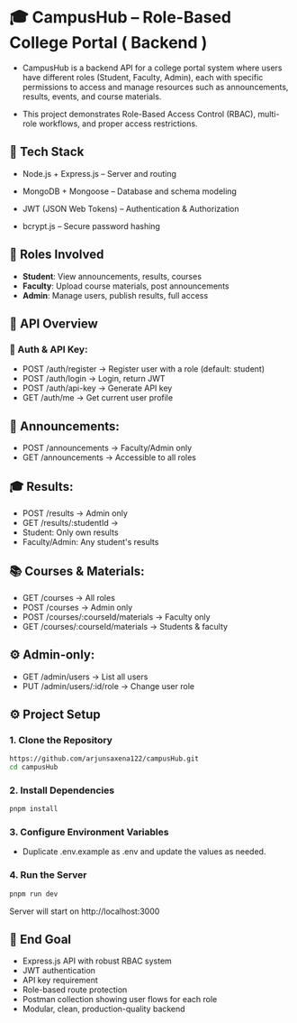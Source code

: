 # 🎓 CampusHub – Role-Based College Portal ( Backend )

- CampusHub is a backend API for a college portal system where users have different roles (Student, Faculty, Admin), each with specific permissions to access and manage resources such as announcements, results, events, and course materials.

- This project demonstrates Role-Based Access Control (RBAC), multi-role workflows, and proper access restrictions.

## 🚀 Tech Stack
- Node.js + Express.js – Server and routing

- MongoDB + Mongoose – Database and schema modeling

- JWT (JSON Web Tokens) – Authentication & Authorization

- bcrypt.js – Secure password hashing


## 👥 Roles Involved
- **Student**: View announcements, results, courses
- **Faculty**: Upload course materials, post announcements
- **Admin**: Manage users, publish results, full access

## 🧩 API Overview

### 🔐 Auth & API Key:
- POST /auth/register → Register user with a role (default: student)
- POST /auth/login → Login, return JWT
- POST /auth/api-key → Generate API key
- GET /auth/me → Get current user profile

## 📢 Announcements:
- POST /announcements → Faculty/Admin only
- GET /announcements → Accessible to all roles

## 🎓 Results:
- POST /results → Admin only
- GET /results/:studentId →
- Student: Only own results
- Faculty/Admin: Any student's results

## 📚 Courses & Materials:
- GET /courses → All roles
- POST /courses → Admin only
- POST /courses/:courseId/materials → Faculty only
- GET /courses/:courseId/materials → Students & faculty

## ⚙️ Admin-only:
- GET /admin/users → List all users
- PUT /admin/users/:id/role → Change user role

## ⚙️ Project Setup

### 1. Clone the Repository

```bash
https://github.com/arjunsaxena122/campusHub.git
cd campusHub
```

### 2. Install Dependencies

```bash
pnpm install
```

### 3. Configure Environment Variables

- Duplicate .env.example as .env and update the values as needed.

### 4. Run the Server

```bash
pnpm run dev
```

Server will start on http://localhost:3000

## 🎯 End Goal
- Express.js API with robust RBAC system
- JWT authentication
- API key requirement
- Role-based route protection
- Postman collection showing user flows for each role
- Modular, clean, production-quality backend